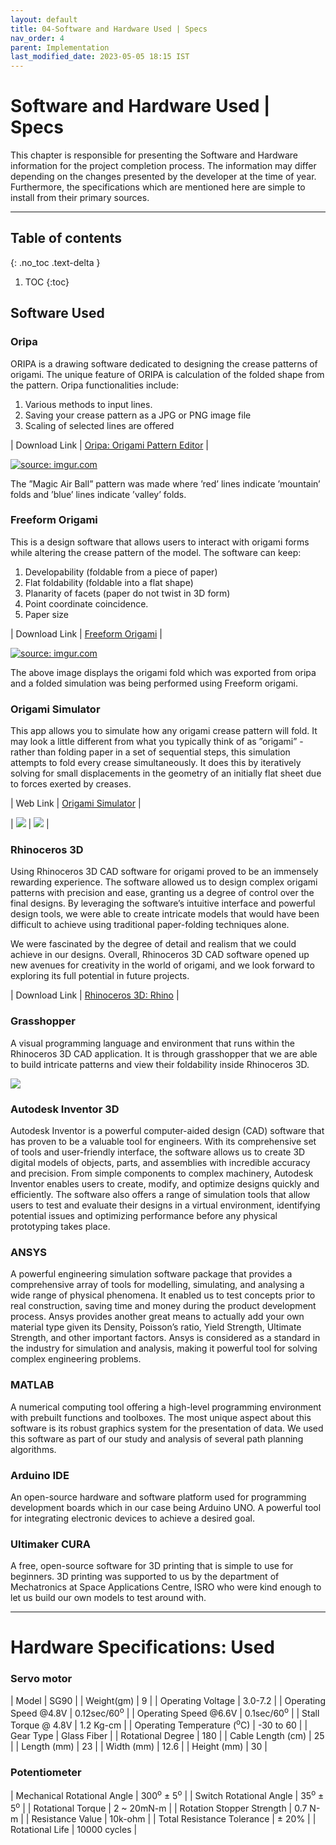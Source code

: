 ```yaml
---
layout: default
title: 04-Software and Hardware Used | Specs
nav_order: 4
parent: Implementation
last_modified_date: 2023-05-05 18:15 IST 
---
```


# Software and Hardware Used | Specs

This chapter is responsible for presenting the Software and Hardware information for the project completion process. The information may differ depending on the changes presented by the developer at the time of year. Furthermore, the specifications which are mentioned here are simple to install from their primary sources.

---

## Table of contents
{: .no_toc .text-delta }

1. TOC
{:toc}

## Software Used

### Oripa

ORIPA is a drawing software dedicated to designing the crease patterns of origami. The unique feature of ORIPA is calculation of the folded shape from the pattern. Oripa functionalities include: 
1. Various methods to input lines. 
2. Saving your crease pattern as a JPG or PNG image file 
3. Scaling of selected lines are offered

| Download Link | <a href="https://github.com/oripa/oripa">Oripa: Origami Pattern Editor</a> |

<a href="https://imgur.com/eCsfCKx"><img src="https://i.imgur.com/eCsfCKx.png" title="source: imgur.com" /></a>

The ”Magic Air Ball” pattern was made where ’red’ lines indicate ’mountain’ folds and ’blue’ lines indicate ’valley’ folds.

### Freeform Origami

This is a design software that allows users to interact with origami forms while altering the crease pattern of the model. The software can keep:
1. Developability (foldable from a piece of paper) 
2. Flat foldability (foldable into a flat shape) 
3. Planarity of facets (paper do not twist in 3D form) 
4. Point coordinate coincidence. 
5. Paper size

| Download Link | <a href="https://origami.c.u-tokyo.ac.jp/~tachi/software/">Freeform Origami</a> |

<a href="https://imgur.com/d03pvgx"><img src="https://i.imgur.com/d03pvgx.png" title="source: imgur.com" /></a>

The above image displays the origami fold which was exported from oripa and a folded simulation was being performed using Freeform origami.

### Origami Simulator

This app allows you to simulate how any origami crease pattern will fold. It may look a little different from what you typically think of as ”origami” - rather than folding paper in a set of sequential steps, this simulation attempts to fold every crease simultaneously. It does this by iteratively solving for small displacements in the geometry of an initially flat sheet due to forces exerted by creases.

| Web Link | <a href="https://origamisimulator.org/">Origami Simulator</a> |

| <a href="https://imgur.com/TSvM2d3"><img src="https://i.imgur.com/TSvM2d3.png" /></a> | <a href="https://imgur.com/kh5wqRf"><img src="https://i.imgur.com/kh5wqRf.png" /></a> |

### Rhinoceros 3D

Using Rhinoceros 3D CAD software for origami proved to be an immensely rewarding experience. The software allowed us to design complex origami patterns with precision and ease, granting us a degree of control over the final designs. By leveraging the software’s intuitive interface and powerful design tools, we were able to create intricate models that would have been difficult to achieve using traditional paper-folding techniques alone. 

We were fascinated by the degree of detail and realism that we could achieve in our designs. Overall, Rhinoceros 3D CAD software opened up new avenues for creativity in the world of origami, and we look forward to exploring its full potential in future projects.

| Download Link | <a href="https://www.rhino3d.com/download">Rhinoceros 3D: Rhino</a> |

### Grasshopper

A visual programming language and environment that runs within the Rhinoceros 3D CAD application. It is through grasshopper that we are able to build intricate patterns and view their foldability inside Rhinoceros 3D.

<img src="https://storage.ning.com/topology/rest/1.0/file/get/2654830933?profile=original" />

### Autodesk Inventor 3D

Autodesk Inventor is a powerful computer-aided design (CAD) software that has proven to be a valuable tool for engineers. With its comprehensive set of tools and user-friendly interface, the software allows us to create 3D digital models of objects, parts, and assemblies with incredible accuracy and precision. From simple components to complex machinery, Autodesk Inventor enables users to create, modify, and optimize designs quickly and efficiently. The software also offers a range of simulation tools that allow users to test and evaluate their designs in a virtual environment, identifying potential issues and optimizing performance before any physical prototyping takes place.

### ANSYS 

A powerful engineering simulation software package that provides a comprehensive array of tools for modelling, simulating, and analysing a wide range of physical phenomena. It enabled us to test concepts prior to real construction, saving time and money during the product development process. Ansys provides another great means to actually add your own material type given its Density, Poisson’s ratio, Yield Strength, Ultimate Strength, and other important factors. Ansys is considered as a standard in the industry for simulation and analysis, making it powerful tool for solving complex engineering problems. 

### MATLAB 

A numerical computing tool offering a high-level programming environment with prebuilt functions and toolboxes. The most unique aspect about this software is its robust graphics system for the presentation of data. We used this software as part of our study and analysis of several path planning algorithms. 

### Arduino IDE 

An open-source hardware and software platform used for programming development boards which in our case being Arduino UNO. A powerful tool for integrating electronic devices to achieve a desired goal. 

### Ultimaker CURA 

A free, open-source software for 3D printing that is simple to use for beginners. 3D printing was supported to us by the department of Mechatronics at Space Applications Centre, ISRO who were kind enough to let us build our own models to test around with.

---

# Hardware Specifications: Used

### Servo motor 

| Model | SG90 |
| Weight(gm) | 9 | 
| Operating Voltage | 3.0-7.2 |
| Operating Speed @4.8V | 0.12sec/60<sup>o</sup> |
| Operating Speed @6.6V | 0.1sec/60<sup>o</sup> |
| Stall Torque @ 4.8V | 1.2 Kg-cm |
| Operating Temperature (<sup>o</sup>C) | -30 to 60 | 
| Gear Type | Glass Fiber |
| Rotational Degree | 180 | 
| Cable Length (cm) | 25 |
| Length (mm) | 23 |
| Width (mm) | 12.6 | 
| Height (mm) | 30 |

### Potentiometer 

| Mechanical Rotational Angle | 300<sup>o</sup> ± 5<sup>o</sup> |
| Switch Rotational Angle | 35<sup>o</sup> ± 5<sup>o</sup> |
| Rotational Torque | 2 ~ 20mN-m |
| Rotation Stopper Strength | 0.7 N-m |
| Resistance Value | 10k-ohm |
| Total Resistance Tolerance | ± 20% |
| Rotational Life | 10000 cycles |
